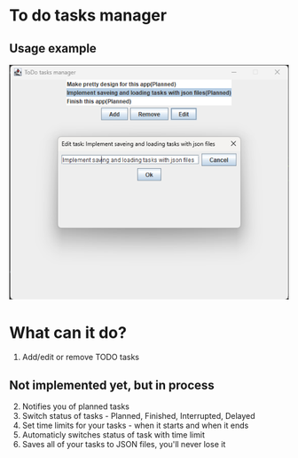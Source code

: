 # To do tasks manager
## Usage example
![usage example](todoscreenshot.png)

# What can it do?
1. Add/edit or remove TODO tasks
## Not implemented yet, but in process 
2. Notifies you of planned tasks
2. Switch status of tasks - Planned, Finished, Interrupted, Delayed
3. Set time limits for your tasks - when it starts and when it ends
4. Automaticly switches status of task with time limit
5. Saves all of your tasks to JSON files, you'll never lose it